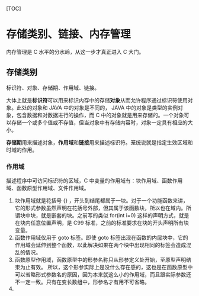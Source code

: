 [TOC]



# 存储类别、链接、内存管理

内存管理是 C 水平的分水岭，从这一步才真正进入 C 大门。

## 存储类别

标识符、对象、存储期、作用域、链接。

大体上就是**标识符**可以用来标识内存中的存储**对象**从而允许程序通过标识符使用对象。此处的对象和 JAVA 中的对象是不同的， JAVA 中的对象是类型的实例对象，包含数据和对数据进行的操作，而 C 中的对象就是用来存储的。一个对象可以存储一个或多个值或不存值，但当对象中有存储内容时，对象一定具有相应的大小。

**存储期**用来描述对象，**作用域**和**链接**用来描述标识符。笼统说就是指定生效区域和时域的作用。

### 作用域

描述程序中可访问标识符的区域，C 中变量的作用域有：块作用域、函数作用域、函数原型作用域、文件作用域。

1. 块作用域就是花括号 {} ，开头到结尾都属于一块。对于一个功能函数来讲，它的形式参数虽然声明在花括号外部，但其属于该函数块，所以也在域内。所谓块中块，就是嵌套的块。之前写的类似 for(int i=0) 这样的声明方式，就是在块内任意位置声明，是 C99 标准，之前的标准要求在块的开头声明所有块变量。
2. 函数作用域仅用于 goto 标签。即使 goto 标签出现在函数的内层块中，它的作用域会延伸到整个函数，以此解决如果在两个块中出现相同的标签会造成混乱的情况。
3. 函数原型作用域，函数原型中的形参名称只从形参定义处开始，至原型声明结束为止有效。 所以，这个形参实际上是没什么存在感的，这也是在函数原型中可以省略形式参数名的原因，因为本来就这么小的作用域，而且跟实际参数还不一定一致。只有在变长数组中，形参名才有用不可省略。
4. 